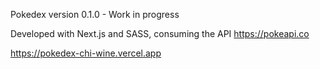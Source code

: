 Pokedex version 0.1.0 - Work in progress

Developed with Next.js and SASS, consuming the API https://pokeapi.co

https://pokedex-chi-wine.vercel.app
